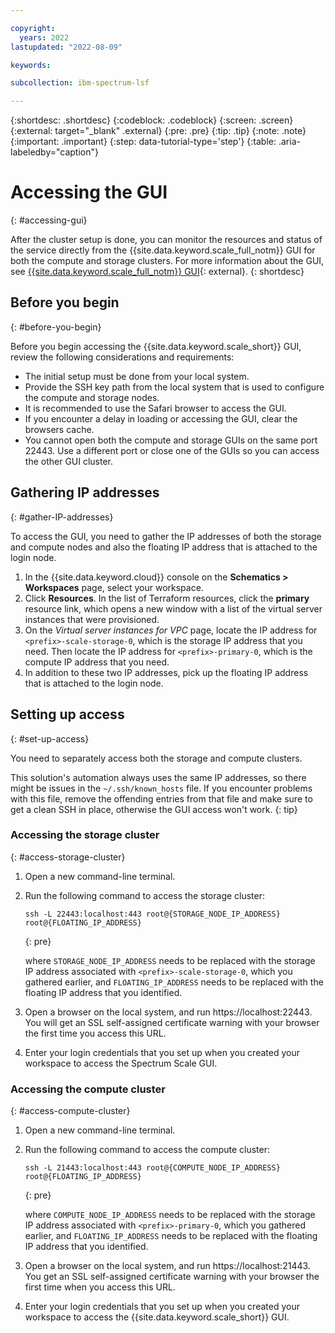 ```yaml
---

copyright:
  years: 2022
lastupdated: "2022-08-09"

keywords: 

subcollection: ibm-spectrum-lsf

---
```


{:shortdesc: .shortdesc}
{:codeblock: .codeblock}
{:screen: .screen}
{:external: target="_blank" .external}
{:pre: .pre}
{:tip: .tip}
{:note: .note}
{:important: .important}
{:step: data-tutorial-type='step'}
{:table: .aria-labeledby="caption"}

# Accessing the GUI
{: #accessing-gui}

After the cluster setup is done, you can monitor the resources and status of the service directly from the {{site.data.keyword.scale_full_notm}} GUI for both the compute and storage clusters. For more information about the GUI, see [{{site.data.keyword.scale_full_notm}} GUI](https://www.ibm.com/docs/en/storage-scale/5.2.1?topic=reference-storage-scale-gui){: external}.
{: shortdesc}

## Before you begin
{: #before-you-begin}

Before you begin accessing the {{site.data.keyword.scale_short}} GUI, review the following considerations and requirements:

* The initial setup must be done from your local system.
* Provide the SSH key path from the local system that is used to configure the compute and storage nodes.
* It is recommended to use the Safari browser to access the GUI.
* If you encounter a delay in loading or accessing the GUI, clear the browsers cache.
* You cannot open both the compute and storage GUIs on the same port 22443. Use a different port or close one of the GUIs so you can access the other GUI cluster.

## Gathering IP addresses
{: #gather-IP-addresses}

To access the GUI, you need to gather the IP addresses of both the storage and compute nodes and also the floating IP address that is attached to the login node.

1. In the {{site.data.keyword.cloud}} console on the **Schematics > Workspaces** page, select your workspace. 
2. Click **Resources**. In the list of Terraform resources, click the **primary** resource link, which opens a new window with a list of the virtual server instances that were provisioned.
3. On the _Virtual server instances for VPC_ page, locate the IP address for `<prefix>-scale-storage-0`, which is the storage IP address that you need. Then locate the IP address for `<prefix>-primary-0`, which is the compute IP address that you need.
4. In addition to these two IP addresses, pick up the floating IP address that is attached to the login node.

## Setting up access
{: #set-up-access}

You need to separately access both the storage and compute clusters.

This solution's automation always uses the same IP addresses, so there might be issues in the `~/.ssh/known_hosts` file. If you encounter problems with this file, remove the offending entries from that file and make sure to get a clean SSH in place, otherwise the GUI access won't work.
{: tip}

### Accessing the storage cluster
{: #access-storage-cluster}

1. Open a new command-line terminal.
2. Run the following command to access the storage cluster:

    ```
    ssh -L 22443:localhost:443 root@{STORAGE_NODE_IP_ADDRESS} root@{FLOATING_IP_ADDRESS}
    ```
    {: pre}

    where `STORAGE_NODE_IP_ADDRESS` needs to be replaced with the storage IP address associated with `<prefix>-scale-storage-0`, which you gathered earlier, and `FLOATING_IP_ADDRESS` needs to be replaced with the floating IP address that you identified.
3. Open a browser on the local system, and run https://localhost:22443. You will get an SSL self-assigned certificate warning with your browser the first time you access this URL.
4. Enter your login credentials that you set up when you created your workspace to access the Spectrum Scale GUI.

### Accessing the compute cluster
{: #access-compute-cluster}

1. Open a new command-line terminal.
2. Run the following command to access the compute cluster:

    ```
    ssh -L 21443:localhost:443 root@{COMPUTE_NODE_IP_ADDRESS} root@{FLOATING_IP_ADDRESS}
    ```
    {: pre}

    where `COMPUTE_NODE_IP_ADDRESS` needs to be replaced with the storage IP address associated with `<prefix>-primary-0`, which you gathered earlier, and `FLOATING_IP_ADDRESS` needs to be replaced with the floating IP address that you identified.
3. Open a browser on the local system, and run https://localhost:21443. You get an SSL self-assigned certificate warning with your browser the first time when you access this URL.
4. Enter your login credentials that you set up when you created your workspace to access the {{site.data.keyword.scale_short}} GUI.
